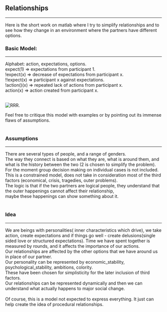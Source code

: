 ## Relationships
-----
Here is the short work on matlab where I try to simplify relationships and to see how they change in an environment where the partners have different options. 

### Basic Model: 
-----
  Alphabet: action, expectations, options. <br />
  expect(1) => expectations from participant 1.  <br />
  !expect(x) => decrease of expectations from participant x.  <br />
  !!expect(x) => participant x against expectations. <br />
  !action()(x) => repeated lack of actions from participant x.  <br />
  action(x) => action created from participant x.  <br />
 <br />


![RRR](https://github.com/DorenCalliku/relationships/blob/master/screenshot.png).


Feel free to critique this model with examples or by pointing out its immense flaws of assumptions.<br /><br /> 

### Assumptions
-----
There are several types of people, and a range of genders. <br />
The way they connect is based on what they are, what is around them, and what is the history between the two (2 is chosen to simplify the problem).<br />
For the moment group decision making on individual cases is not included. <br />
This is a constrained model, does not take in consideration most of the third factors (economical, crisis, tragedies, outer problems).<br />
The logic is that if the two partners are logical people, they understand that the outer happenings cannot affect their relationship,<br />
maybe these happenings can show something about it.<br /><br />

### Idea
----
We are beings with personalities( inner characteristics which drive), we take action, create expectations
and if things go well - create delusions(single sided love or structured expectations).
Time we have spent together is measured by rounds, and it affects the importance of our actions. <br />
Our relationships are affected by the other options that we have around us in place of our partner. <br />
Our personality can be represented by economic_stability, psychological_stability, ambitions, colority. <br />
These have been chosen for simplisticity for the later inclusion of third factors.  <br />
Our relationships can be represented dynamically and then we can understand what actually happens to major social change. <br /><br />
Of course, this is a model not expected to express everything. It just can help create the idea of procedural relationships.<br /> 
